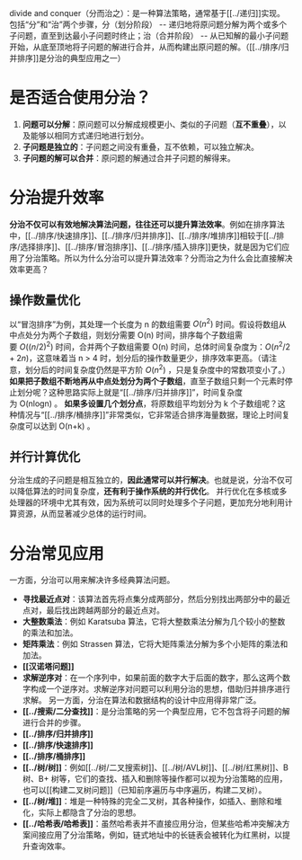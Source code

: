 divide and conquer（分而治之）：是一种算法策略，通常基于[[../递归]]实现。包括“分”和“治”两个步骤，分（划分阶段） -- 递归地将原问题分解为两个或多个子问题，直至到达最小子问题时终止；治（合并阶段） -- 从已知解的最小子问题开始，从底至顶地将子问题的解进行合并，从而构建出原问题的解。（[[../排序/归并排序]]是分治的典型应用之一）

# 是否适合使用分治？
1. **问题可以分解**：原问题可以分解成规模更小、类似的子问题（**互不重叠**），以及能够以相同方式递归地进行划分。
2. **子问题是独立的**：子问题之间没有重叠，互不依赖，可以独立解决。
3. **子问题的解可以合并**：原问题的解通过合并子问题的解得来。

# 分治提升效率
**分治不仅可以有效地解决算法问题，往往还可以提升算法效率**。例如在排序算法中，[[../排序/快速排序]]、[[../排序/归并排序]]、[[../排序/堆排序]]相较于[[../排序/选择排序]]、[[../排序/冒泡排序]]、[[../排序/插入排序]]更快，就是因为它们应用了分治策略。所以为什么分治可以提升算法效率？分而治之为什么会比直接解决效率更高？
## 操作数量优化
以“冒泡排序”为例，其处理一个长度为 n 的数组需要 $O(n^2)$ 时间。假设将数组从中点处分为两个子数组，则划分需要 O(n) 时间，排序每个子数组需要 $O((n/2)^2)$ 时间，合并两个子数组需要 O(n) 时间，总体时间复杂度为：$O(n^2/2 + 2n)$，这意味着当 n > 4 时，划分后的操作数量更少，排序效率更高。（请注意，划分后的时间复杂度仍然是平方阶 $O(n^2)$ ，只是复杂度中的常数项变小了。）
**如果把子数组不断地再从中点处划分为两个子数组**，直至子数组只剩一个元素时停止划分呢？这种思路实际上就是“[[../排序/归并排序]]”，时间复杂度为 O(nlog⁡n) 。
**如果多设置几个划分点**，将原数组平均划分为 k 个子数组呢？这种情况与“[[../排序/桶排序]]”非常类似，它非常适合排序海量数据，理论上时间复杂度可以达到 O(n+k) 。

## 并行计算优化
分治生成的子问题是相互独立的，**因此通常可以并行解决**。也就是说，分治不仅可以降低算法的时间复杂度，**还有利于操作系统的并行优化**。
并行优化在多核或多处理器的环境中尤其有效，因为系统可以同时处理多个子问题，更加充分地利用计算资源，从而显著减少总体的运行时间。

# 分治常见应用
一方面，分治可以用来解决许多经典算法问题。
- **寻找最近点对**：该算法首先将点集分成两部分，然后分别找出两部分中的最近点对，最后找出跨越两部分的最近点对。
- **大整数乘法**：例如 Karatsuba 算法，它将大整数乘法分解为几个较小的整数的乘法和加法。
- **矩阵乘法**：例如 Strassen 算法，它将大矩阵乘法分解为多个小矩阵的乘法和加法。
- **[[汉诺塔问题]]**
- **求解逆序对**：在一个序列中，如果前面的数字大于后面的数字，那么这两个数字构成一个逆序对。求解逆序对问题可以利用分治的思想，借助归并排序进行求解。
另一方面，分治在算法和数据结构的设计中应用得非常广泛。
- **[[../搜索/二分查找]]**：是分治策略的另一个典型应用，它不包含将子问题的解进行合并的步骤。
- **[[../排序/归并排序]]**
- **[[../排序/快速排序]]**
- **[[../排序/桶排序]]**
- **[[../树/树]]**：例如[[../树/二叉搜索树]]、[[../树/AVL树]]、[[../树/红黑树]]、B 树、B+ 树等，它们的查找、插入和删除等操作都可以视为分治策略的应用，也可以[[构建二叉树问题]]（已知前序遍历与中序遍历，构建二叉树）。
- **[[../树/堆]]**：堆是一种特殊的完全二叉树，其各种操作，如插入、删除和堆化，实际上都隐含了分治的思想。
- **[[../哈希表/哈希表]]**：虽然哈希表并不直接应用分治，但某些哈希冲突解决方案间接应用了分治策略，例如，链式地址中的长链表会被转化为红黑树，以提升查询效率。

